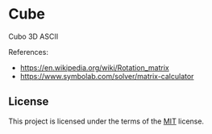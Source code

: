 # Cube

Cubo 3D ASCII

References: 
- https://en.wikipedia.org/wiki/Rotation_matrix
- https://www.symbolab.com/solver/matrix-calculator 

## License

This project is licensed under the terms of the [MIT](LICENSE) license.
